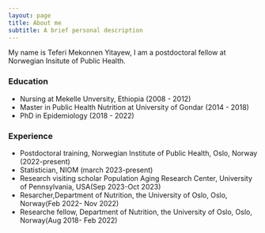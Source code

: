 ```yaml
---
layout: page
title: About me
subtitle: A brief personal description
---
```


My name is Teferi Mekonnen Yitayew, I am a postdoctoral fellow at Norwegian Insitute of Public Health.

### Education

- Nursing at Mekelle Unversity, Ethiopia (2008 - 2012)
- Master in Public Health Nutrition at University of Gondar (2014 - 2018)
- PhD in Epidemiology (2018 - 2022)

### Experience
- Postdoctoral training, Norwegian Institute of Public Health, Oslo, Norway (2022-present)
- Statistician, NIOM (march 2023-present)
- Research visiting scholar Population Aging Research Center, University of Pennsylvania, USA(Sep 2023-Oct 2023)
- Resarcher,Department of Nutrition, the University of Oslo, Oslo, Norway(Feb 2022- Nov 2022)
- Researche fellow, Department of Nutrition, the University of Oslo, Oslo, Norway(Aug 2018- Feb 2022)
  
